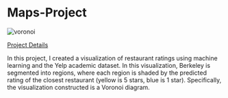 # Maps-Project

![voronoi](https://shuttr-dev-seeds.s3-us-west-1.amazonaws.com/voronoi.jpg)

[Project Details](http://inst.eecs.berkeley.edu/~cs61a/sp17/proj/maps/)

In this project, I created a visualization of restaurant ratings using machine learning and the Yelp academic dataset. In this visualization, Berkeley is segmented into regions, where each region is shaded by the predicted rating of the closest restaurant (yellow is 5 stars, blue is 1 star). Specifically, the visualization constructed is a Voronoi diagram.
